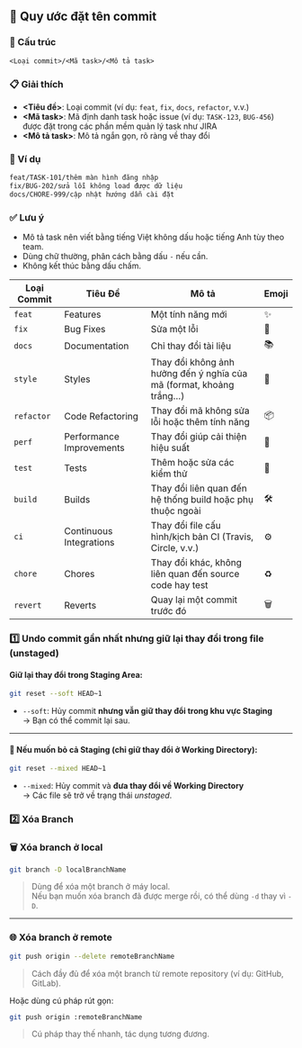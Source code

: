 ## 🎯 Quy ước đặt tên commit

### 📌 Cấu trúc

```
<Loại commit>/<Mã task>/<Mô tả task>
```

### 📋 Giải thích

- **<Tiêu đề>**: Loại commit (ví dụ: `feat`, `fix`, `docs`, `refactor`, v.v.)
- **<Mã task>**: Mã định danh task hoặc issue (ví dụ: `TASK-123`, `BUG-456`) được đặt trong các phần mềm quản lý task như JIRA
- **<Mô tả task>**: Mô tả ngắn gọn, rõ ràng về thay đổi

### 📍 Ví dụ

```bash
feat/TASK-101/thêm màn hình đăng nhập  
fix/BUG-202/sửa lỗi không load được dữ liệu  
docs/CHORE-999/cập nhật hướng dẫn cài đặt  
```

### ✅ Lưu ý

- Mô tả task nên viết bằng tiếng Việt không dấu hoặc tiếng Anh tùy theo team.
- Dùng chữ thường, phân cách bằng dấu `-` nếu cần.
- Không kết thúc bằng dấu chấm.


| Loại Commit | Tiêu Đề                 | Mô tả                                                                 | Emoji |
|-------------|-------------------------|-----------------------------------------------------------------------|--------|
| `feat`      | Features                | Một tính năng mới                                                    | ✨     |
| `fix`       | Bug Fixes               | Sửa một lỗi                                                          | 🐛     |
| `docs`      | Documentation           | Chỉ thay đổi tài liệu                                                | 📚     |
| `style`     | Styles                  | Thay đổi không ảnh hưởng đến ý nghĩa của mã (format, khoảng trắng…) | 💎     |
| `refactor`  | Code Refactoring        | Thay đổi mã không sửa lỗi hoặc thêm tính năng                       | 📦     |
| `perf`      | Performance Improvements| Thay đổi giúp cải thiện hiệu suất                                    | 🚀     |
| `test`      | Tests                   | Thêm hoặc sửa các kiểm thử                                           | 🚨     |
| `build`     | Builds                  | Thay đổi liên quan đến hệ thống build hoặc phụ thuộc ngoài           | 🛠     |
| `ci`        | Continuous Integrations | Thay đổi file cấu hình/kịch bản CI (Travis, Circle, v.v.)            | ⚙️     |
| `chore`     | Chores                  | Thay đổi khác, không liên quan đến source code hay test              | ♻️     |
| `revert`    | Reverts                 | Quay lại một commit trước đó                                         | 🗑     |



### 1️⃣ Undo commit gần nhất nhưng **giữ lại thay đổi trong file (unstaged)**

#### Giữ lại thay đổi trong Staging Area:
```bash
git reset --soft HEAD~1
```
- `--soft`: Hủy commit **nhưng vẫn giữ thay đổi trong khu vực Staging**  
  → Bạn có thể commit lại sau.

---

#### 🧹 Nếu muốn **bỏ cả Staging** (chỉ giữ thay đổi ở Working Directory):
```bash
git reset --mixed HEAD~1
```
- `--mixed`: Hủy commit và **đưa thay đổi về Working Directory**  
  → Các file sẽ trở về trạng thái *unstaged*.

### 2️⃣ Xóa Branch

### 🗑 Xóa branch ở local

```bash
git branch -D localBranchName
```

> Dùng để xóa một branch ở máy local.  
> Nếu bạn muốn xóa branch đã được merge rồi, có thể dùng `-d` thay vì `-D`.

---

### 🌐 Xóa branch ở remote

```bash
git push origin --delete remoteBranchName
```

> Cách đầy đủ để xóa một branch từ remote repository (ví dụ: GitHub, GitLab).

Hoặc dùng cú pháp rút gọn:

```bash
git push origin :remoteBranchName
```

> Cú pháp thay thế nhanh, tác dụng tương đương.

